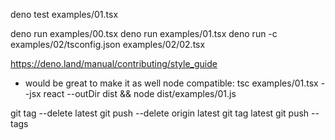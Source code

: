 deno test examples/01.tsx

deno run examples/00.tsx
deno run examples/01.tsx
deno run -c examples/02/tsconfig.json examples/02/02.tsx

https://deno.land/manual/contributing/style_guide


- would be great to make it as well node compatible:
tsc examples/01.tsx --jsx react --outDir dist && node dist/examples/01.js

git tag --delete latest
git push --delete origin latest
git tag latest
git push --tags
